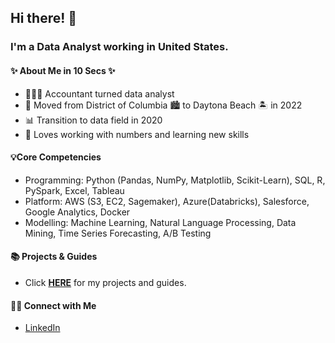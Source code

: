 ## Hi there! 👋

### I'm a Data Analyst working in United States.

#### ✨ About Me in 10 Secs ✨
- 👩🏻‍💻 Accountant turned data analyst
- 🏡 Moved from District of Columbia 🏙 to Daytona Beach 🏝 in 2022
- 📊 Transition to data field in 2020
- 📝 Loves working with numbers and learning new skills


#### 💡Core Competencies
- Programming: Python (Pandas, NumPy, Matplotlib, Scikit-Learn), SQL, R, PySpark, Excel, Tableau 
- Platform: AWS (S3, EC2, Sagemaker), Azure(Databricks), Salesforce, Google Analytics, Docker
- Modelling: Machine Learning, Natural Language Processing, Data Mining, Time Series Forecasting, A/B Testing   	

####  📚 Projects & Guides
- Click **[HERE](https://github.com/luoyuwen31/portfolio_guide/tree/main)** for my projects and guides.

#### 🙌🏻 Connect with Me
- [LinkedIn](https://www.linkedin.com/in/yuwen-luo-96a70b116/)
